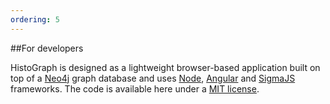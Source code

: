 ```yaml
---
ordering: 5
---
```

##For developers

HistoGraph is designed as a lightweight browser-based application built on top of a [Neo4j](http://neo4j.com/) graph database and uses [Node](https://nodejs.org/en/), [Angular](https://angularjs.org/) and [SigmaJS](http://sigmajs.org/) frameworks. The code is available here under a [MIT license](http://opensource.org/licenses/MIT).
